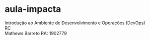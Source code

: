 # aula-impacta
Introdução ao Ambiente de Desenvolvimento e Operações (DevOps)<br />
RC<br/>
Mathews Barreto RA: 1902779<br />
